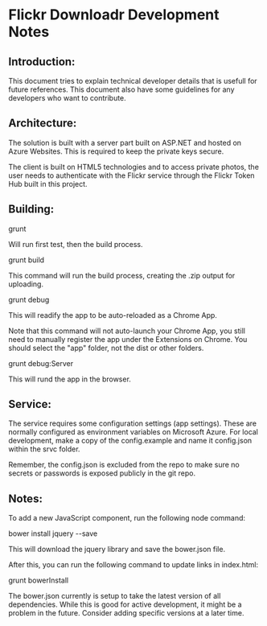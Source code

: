 Flickr Downloadr Development Notes
============

## Introduction:

This document tries to explain technical developer details that is usefull
for future references. This document also have some guidelines for any
developers who want to contribute.

## Architecture:

The solution is built with a server part built on ASP.NET and hosted on
Azure Websites. This is required to keep the private keys secure.

The client is built on HTML5 technologies and to access private photos,
the user needs to authenticate with the Flickr service through the
Flickr Token Hub built in this project.

## Building:

grunt

Will run first test, then the build process.

grunt build

This command will run the build process, creating the .zip output for uploading.

grunt debug

This will readify the app to be auto-reloaded as a Chrome App.

Note that this command will not auto-launch your Chrome App, you still need to
manually register the app under the Extensions on Chrome. You should select
the "app" folder, not the dist or other folders.

grunt debug:Server

This will rund the app in the browser.

## Service:

The service requires some configuration settings (app settings). These are
normally configured as environment variables on Microsoft Azure. For local
development, make a copy of the config.example and name it config.json
within the srvc folder.

Remember, the config.json is excluded from the repo to make sure no secrets
or passwords is exposed publicly in the git repo.

## Notes:

To add a new JavaScript component, run the following node command:

bower install jquery --save

This will download the jquery library and save the bower.json file.

After this, you can run the following command to update links in index.html:

grunt bowerInstall

The bower.json currently is setup to take the latest version of all
dependencies. While this is good for active development, it might be a problem
in the future. Consider adding specific versions at a later time.

